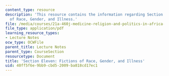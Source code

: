 ```yaml
---
content_type: resource
description: 'This resource contains the information regarding Section Eleven: Fictions
  of Race, Gender, and Illness.'
file: /media/courses/21a-460j-medicine-religion-and-politics-in-africa-and-the-african-diaspora-spring-2005/40ff5f6e9bb9cbd52009ba818cd17ec1_MIT21A_460JS05_5_10_5_460j.pdf
file_type: application/pdf
learning_resource_types:
- Lecture Notes
ocw_type: OCWFile
parent_title: Lecture Notes
parent_type: CourseSection
resourcetype: Document
title: 'Section Eleven: Fictions of Race, Gender, and Illness'
uid: 40ff5f6e-9bb9-cbd5-2009-ba818cd17ec1
---
```

